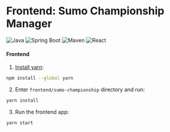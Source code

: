 # Frontend: Sumo Championship Manager

![Java](https://img.shields.io/badge/java-%23ED8B00.svg?style=for-the-badge&logo=openjdk&logoColor=white) ![Spring Boot](https://img.shields.io/badge/SpringBoot-6DB33F?style=for-the-badge&logo=Spring&logoColor=white) ![Maven](https://img.shields.io/badge/Maven-C71A36?style=for-the-badge&logo=apache-maven) ![React](https://img.shields.io/badge/React-61DAFB?style=for-the-badge&logo=react&logoColor=black)


#### Frontend

1. [Install yarn](https://classic.yarnpkg.com/lang/en/docs/install/#mac-stable):
```sh
npm install --global yarn
```

2. Enter `frontend/sumo-championship` directory and run:
```sh
yarn install
```

3. Run the frontend app:
```sh
yarn start
```